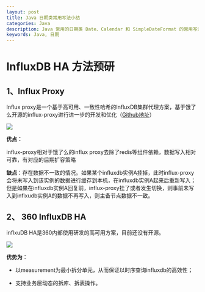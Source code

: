 ```yaml
---
layout: post
title: Java 日期类常用写法小结
categories: Java
description: Java 常用的日期类 Date、Calendar 和 SimpleDateFormat 的常用写法总结。
keywords: Java, 日期
---
```


# InfluxDB HA 方法预研

## 1、Influx Proxy

Influx proxy是一个基于高可用、一致性哈希的InfluxDB集群代理方案，基于饿了么开源的influx-proxy进行进一步的开发和优化（[Github地址](https://github.com/chengshiwen/influx-proxy)）

![](https://tcs.teambition.net/storage/31228f393252b32c46d1a17fa6f104bfe281?Signature=eyJhbGciOiJIUzI1NiIsInR5cCI6IkpXVCJ9.eyJBcHBJRCI6IjU5Mzc3MGZmODM5NjMyMDAyZTAzNThmMSIsIl9hcHBJZCI6IjU5Mzc3MGZmODM5NjMyMDAyZTAzNThmMSIsIl9vcmdhbml6YXRpb25JZCI6IjVmNTRhZDJmZjBhYWI1MjEzNjQ2MmNmYSIsImV4cCI6MTYxNDMwOTUyOCwiaWF0IjoxNjEzNzA0NzI4LCJyZXNvdXJjZSI6Ii9zdG9yYWdlLzMxMjI4ZjM5MzI1MmIzMmM0NmQxYTE3ZmE2ZjEwNGJmZTI4MSJ9.2qLspsJlC9y1uJkLLVWou47klC_IBo1AaTpHf9Dyp-4&download=influx-proxy.PNG "")

**优点：**

influx-proxy相对于饿了么的influx proxy去除了redis等组件依赖，数据写入相对可靠，有对应的后期扩容策略

**缺点**：存在数据不一致的情况。如果某个influxdb实例A挂掉，此时influx-proxy会将未写入到该实例的数据进行缓存到本机，在influxdb实例A起来后重新写入；但是如果在influxdb实例A回复前，influx-proxy挂了或者发生切换，则事前未写入到inflxudb实例A的数据不再写入，则主备节点数据不一致。

## 2、 360 InfluxDB HA

inflxuDB HA是360内部使用研发的高可用方案，目前还没有开源。

![](https://tcs.teambition.net/storage/31228ebe730e9ae1fd313e34b6834d5614b0?Signature=eyJhbGciOiJIUzI1NiIsInR5cCI6IkpXVCJ9.eyJBcHBJRCI6IjU5Mzc3MGZmODM5NjMyMDAyZTAzNThmMSIsIl9hcHBJZCI6IjU5Mzc3MGZmODM5NjMyMDAyZTAzNThmMSIsIl9vcmdhbml6YXRpb25JZCI6IjVmNTRhZDJmZjBhYWI1MjEzNjQ2MmNmYSIsImV4cCI6MTYxNDMwOTU0OSwiaWF0IjoxNjEzNzA0NzQ5LCJyZXNvdXJjZSI6Ii9zdG9yYWdlLzMxMjI4ZWJlNzMwZTlhZTFmZDMxM2UzNGI2ODM0ZDU2MTRiMCJ9.iyKoCxCLyIPaZ0x_caY1qPahjUufLCCoWuG5WWb7Ivc&download=influxdb-ha.PNG "")

**优势为**：

- 以measurement为最小拆分单元，从而保证以时序查询influxdb的高效性；

- 支持业务层动态的拆库、拆表操作。

